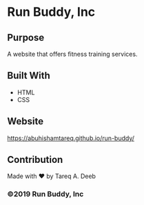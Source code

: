 # Run Buddy, Inc

## Purpose
A website that offers fitness training services. 

## Built With
* HTML
* CSS

## Website
https://abuhishamtareq.github.io/run-buddy/

## Contribution
Made with ❤️ by Tareq A. Deeb

### ©️2019 Run Buddy, Inc
